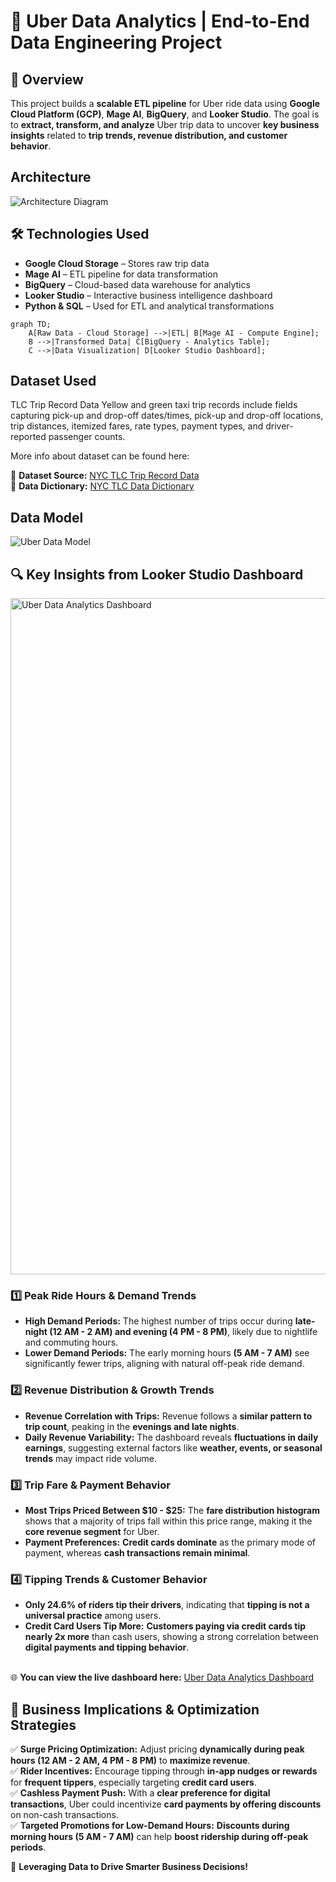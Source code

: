 # 🚖 Uber Data Analytics | End-to-End Data Engineering Project

## 📝 Overview  
This project builds a **scalable ETL pipeline** for Uber ride data using **Google Cloud Platform (GCP)**, **Mage AI**, **BigQuery**, and **Looker Studio**. The goal is to **extract, transform, and analyze** Uber trip data to uncover **key business insights** related to **trip trends, revenue distribution, and customer behavior**.  

## Architecture 
![Architecture Diagram](https://github.com/user-attachments/assets/b220093f-0c4f-4c0e-89f0-2eb84ad6da41)


## 🛠 Technologies Used  
- **Google Cloud Storage** – Stores raw trip data  
- **Mage AI** – ETL pipeline for data transformation  
- **BigQuery** – Cloud-based data warehouse for analytics  
- **Looker Studio** – Interactive business intelligence dashboard  
- **Python & SQL** – Used for ETL and analytical transformations  
```mermaid
graph TD;
    A[Raw Data - Cloud Storage] -->|ETL| B[Mage AI - Compute Engine];
    B -->|Transformed Data| C[BigQuery - Analytics Table];
    C -->|Data Visualization| D[Looker Studio Dashboard];
```
## Dataset Used
TLC Trip Record Data
Yellow and green taxi trip records include fields capturing pick-up and drop-off dates/times, pick-up and drop-off locations, trip distances, itemized fares, rate types, payment types, and driver-reported passenger counts. 

More info about dataset can be found here:

🔗 **Dataset Source:** [NYC TLC Trip Record Data](https://www.nyc.gov/site/tlc/about/tlc-trip-record-data.page)  
📖 **Data Dictionary:** [NYC TLC Data Dictionary](https://www.nyc.gov/assets/tlc/downloads/pdf/data_dictionary_trip_records_yellow.pdf)  

## Data Model
![Uber Data Model](https://github.com/user-attachments/assets/491ef437-b352-4885-9c22-0c1d26f4bbcc)


## 🔍 Key Insights from Looker Studio Dashboard

<img width="1082" alt="Uber Data Analytics Dashboard" src="https://github.com/user-attachments/assets/6f872506-11ae-4441-b268-c03c9fe2bc39" />

### **1️⃣ Peak Ride Hours & Demand Trends**
- **High Demand Periods:** The highest number of trips occur during **late-night (12 AM - 2 AM) and evening (4 PM - 8 PM)**, likely due to nightlife and commuting hours.
- **Lower Demand Periods:** The early morning hours **(5 AM - 7 AM)** see significantly fewer trips, aligning with natural off-peak ride demand.

### **2️⃣ Revenue Distribution & Growth Trends**
- **Revenue Correlation with Trips:** Revenue follows a **similar pattern to trip count**, peaking in the **evenings and late nights**.
- **Daily Revenue Variability:** The dashboard reveals **fluctuations in daily earnings**, suggesting external factors like **weather, events, or seasonal trends** may impact ride volume.

### **3️⃣ Trip Fare & Payment Behavior**
- **Most Trips Priced Between $10 - $25:** The **fare distribution histogram** shows that a majority of trips fall within this price range, making it the **core revenue segment** for Uber.
- **Payment Preferences:** **Credit cards dominate** as the primary mode of payment, whereas **cash transactions remain minimal**.

### **4️⃣ Tipping Trends & Customer Behavior**
- **Only 24.6% of riders tip their drivers**, indicating that **tipping is not a universal practice** among users.
- **Credit Card Users Tip More:** **Customers paying via credit cards tip nearly 2x more** than cash users, showing a strong correlation between **digital payments and tipping behavior**.

<br/>🌐 **You can view the live dashboard here:** [Uber Data Analytics Dashboard](https://lookerstudio.google.com/s/js6S22JOeN4)

## 🎯 Business Implications & Optimization Strategies
✅ **Surge Pricing Optimization:** Adjust pricing **dynamically during peak hours (12 AM - 2 AM, 4 PM - 8 PM)** to **maximize revenue**.<br/>
✅ **Rider Incentives:** Encourage tipping through **in-app nudges or rewards** for **frequent tippers**, especially targeting **credit card users**.<br/>
✅ **Cashless Payment Push:** With a **clear preference for digital transactions**, Uber could incentivize **card payments by offering discounts** on non-cash transactions.<br/>
✅ **Targeted Promotions for Low-Demand Hours:** **Discounts during morning hours (5 AM - 7 AM)** can help **boost ridership during off-peak periods**.

🚀 **Leveraging Data to Drive Smarter Business Decisions!**
